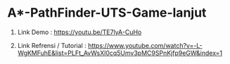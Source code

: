 # A*-PathFinder-UTS-Game-lanjut


1. Link Demo : https://youtu.be/TE7lyA-CuHo

2. Link Refrensi / Tutorial : https://www.youtube.com/watch?v=-L-WgKMFuhE&list=PLFt_AvWsXl0cq5Umv3pMC9SPnKjfp9eGW&index=1
